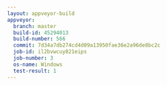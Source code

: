 ```yaml
---
layout: appveyor-build
appveyor:
  branch: master
  build-id: 45294013
  build-number: 566
  commit: 7d34a7db274cd4d09a13950fae36e2a96de8bc2c
  job-id: il2bvwcuy821eips
  job-number: 3
  os-name: Windows
  test-result: 1
---
```

